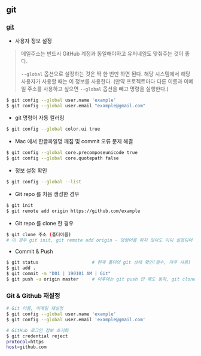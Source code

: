 ## git

### [git](https://git-scm.com/book/ko/v1/Git%EB%A7%9E%EC%B6%A4-Git-%EC%84%A4%EC%A0%95%ED%95%98%EA%B8%B0)

- 사용자 정보 설정

> 메일주소는 반드시 GitHub 계정과 동일해야하고 유저네임도 맞춰주는 것이 좋다.
>
> `--global` 옵션으로 설정하는 것은 딱 한 번만 하면 된다. 해당 시스템에서 해당 사용자가 사용할 때는 이 정보를 사용한다. (만약 프로젝트마다 다른 이름과 이메일 주소를 사용하고 싶으면 `--global` 옵션을 빼고 명령을 실행한다.)

```bash
$ git config --global user.name 'example'
$ git config --global user.email "example@gmail.com"
```

- git 명령어 자동 컬러링

```bash
$ git config --global color.ui true
```

- Mac 에서 한글파일명 깨짐 및 commit 오류 문제 해결

```bash
$ git config --global core.precomposeunicode true
$ git config --global core.quotepath false
```

- 정보 설정 확인

```bash
$ git config --global --list
```

- Git repo 를 처음 생성한 경우

```bash
$ git init
$ git remote add origin https://github.com/example
```

- Git repo 를 clone 한 경우

```bash
$ git clone 주소 (폴더이름)
# 이 경우 git init, git remote add origin - 명령어를 하지 않아도 이미 설정되어 있다.
```

- Commit & Push

```bash
$ git status                    # 현재 폴더의 git 상태 확인(필수, 자주 사용)
$ git add .
$ git commit -m "D01 | 190101 AM | Git"
$ git push -u origin master     # 이후에는 git push 만 해도 동작, git clone 한 경우에도 해당
```

### Git & Github 재설정

```bash
# Git 이름, 이메일 재설정
$ git config --global user.name 'example'
$ git config --global user.email 'example@gmail.com'

# GitHub 로그인 정보 초기화
$ git credential reject
protocol=https
host=github.com
```